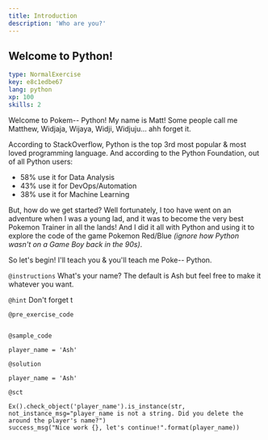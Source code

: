 ```yaml
---
title: Introduction
description: 'Who are you?'
---
```


## Welcome to Python!

```yaml
type: NormalExercise
key: e8c1edbe67
lang: python
xp: 100
skills: 2
```

Welcome to Pokem-- Python! My name is Matt! Some people call me Matthew, Widjaja, Wijaya, Widji, Widjuju... ahh forget it.

According to StackOverflow, Python is the top 3rd most popular & most loved programming language. And according to the Python Foundation, out of all Python users:
- 58% use it for Data Analysis
- 43% use it for DevOps/Automation
- 38% use it for Machine Learning

But, how do we get started? Well fortunately, I too have went on an adventure when I was a young lad, and it was to become the very best Pokemon Trainer in all the lands! And I did it all with Python and using it to explore the code of the game Pokemon Red/Blue _(ignore how Python wasn't on a Game Boy back in the 90s)_. 

So let's begin! I'll teach you & you'll teach me Poke-- Python.

`@instructions`
What's your name? The default is Ash but feel free to make it whatever you want.

`@hint`
Don't forget t

`@pre_exercise_code`
```{python}

```

`@sample_code`
```{python}
player_name = 'Ash'
```

`@solution`
```{python}
player_name = 'Ash'
```

`@sct`
```{python}
Ex().check_object('player_name').is_instance(str, not_instance_msg="player_name is not a string. Did you delete the around the player's name?")
success_msg("Nice work {}, let's continue!".format(player_name))

```
